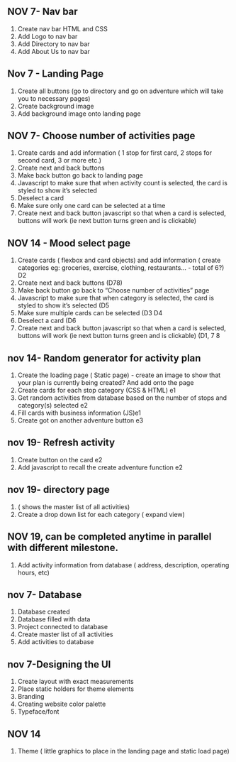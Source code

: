 ## NOV 7- Nav bar
   1. Create nav bar HTML and CSS
   1. Add Logo to nav bar
   1. Add Directory to nav bar
   1. Add About Us to nav bar
##  Nov 7 - Landing Page
   1. Create all buttons (go to directory and go on adventure which will take you to necessary pages)
   1. Create background image 
   1. Add background image onto landing page
## NOV 7-  Choose number of activities page
   1. Create cards and add information ( 1 stop for first card, 2 stops for second card, 3 or more etc.)
   1. Create next and back buttons
   1. Make back button go back to landing page
   1. Javascript to make sure that when activity count is selected, the card is styled to show it’s selected
   1. Deselect a card
   1. Make sure only one card can be selected at a time
   1. Create next and back button javascript so that when a card is selected, buttons will work (ie next button turns green and is clickable)

## NOV 14 - Mood select page
   1. Create cards ( flexbox and card objects) and add information ( create categories eg: groceries, exercise, clothing, restaurants... - total of 6?) D2
   1. Create next and back buttons (D78)
   1. Make back button go back to “Choose number of activities” page
   1. Javascript to make sure that when category is selected, the card is styled to show it’s selected  (D5
   1. Make sure multiple cards can be selected (D3  D4
   1. Deselect a card (D6
   1. Create next and back button javascript so that when a card is selected, buttons will work (ie next button turns green and is clickable) (D1, 7 8

## nov 14- Random generator for activity plan 
   1. Create the loading page ( Static page) - create an image to show that your plan is currently being created? And add onto the page  
   1. Create cards for each stop category (CSS & HTML) e1
   1. Get random activities from database based on the number of stops and category(s) selected  e2
   1. Fill cards with business information (JS)e1
   1. Create got on another adventure button e3

## nov 19- Refresh activity
   1. Create button on the card e2
   1. Add javascript to recall the create adventure function e2

## nov 19- directory page
   1. ( shows the master list of all activities)
   1. Create a drop down list for each category ( expand view)

## NOV 19, can be completed anytime in parallel with different milestone.

   1. Add activity information from database ( address, description, operating hours, etc)


## nov 7- Database 
   1. Database created
   1. Database filled with data
   1. Project connected to database
   1. Create master list of all activities
   1. Add activities to database
   
## nov 7-Designing the UI
   1. Create layout with exact measurements 
   1. Place static holders for theme elements
   2. Branding
   3. Creating website color palette 
   4. Typeface/font 

## NOV 14

   1. Theme ( little graphics to place in the landing page and static load page)

